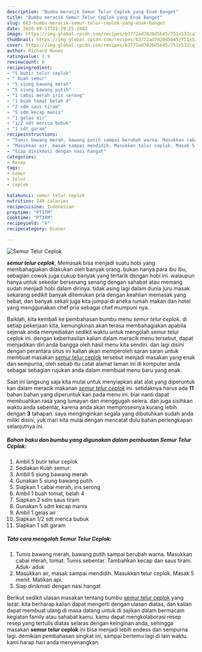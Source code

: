 ```yaml
---
description: "Bumbu meracik Semur Telur Ceplok yang Enak Banget"
title: "Bumbu meracik Semur Telur Ceplok yang Enak Banget"
slug: 663-bumbu-meracik-semur-telur-ceplok-yang-enak-banget
date: 2020-09-17T21:29:25.248Z
image: https://img-global.cpcdn.com/recipes/b3772ad7020d5b45/751x532cq70/semur-telur-ceplok-foto-resep-utama.jpg
thumbnail: https://img-global.cpcdn.com/recipes/b3772ad7020d5b45/751x532cq70/semur-telur-ceplok-foto-resep-utama.jpg
cover: https://img-global.cpcdn.com/recipes/b3772ad7020d5b45/751x532cq70/semur-telur-ceplok-foto-resep-utama.jpg
author: Richard Nunez
ratingvalue: 3.9
reviewcount: 8
recipeingredient:
- "5 butir telur ceplok"
- " Kuah semur"
- "5 siung bawang merah"
- "5 siung bawang putih"
- "1 cabai merah iris serong"
- "1 buah tomat belah 4"
- "2 sdm saus tiram"
- "5 sdm kecap manis"
- "1 gelas air"
- "1/2 sdt merica bubuk"
- "1 sdt garam"
recipeinstructions:
- "Tumis bawang merah, bawang putih sampai berubah warna. Masukkan cabai merah, tomat. Tumis sebentar. Tambahkan kecap dan saus tiram. Aduk- aduk"
- "Masukkan air, masak sampai mendidih. Masukkan telur ceplok. Masak 5 menit. Matikan api."
- "Siap dinikmati dengan nasi hangat"
categories:
- Resep
tags:
- semur
- telur
- ceplok

katakunci: semur telur ceplok 
nutrition: 149 calories
recipecuisine: Indonesian
preptime: "PT17M"
cooktime: "PT34M"
recipeyield: "4"
recipecategory: Dinner

---
```



![Semur Telur Ceplok](https://img-global.cpcdn.com/recipes/b3772ad7020d5b45/751x532cq70/semur-telur-ceplok-foto-resep-utama.jpg)

<b><i>semur telur ceplok</i></b>, Memasak bisa menjadi suatu hobi yang membahagiakan dilakukan oleh banyak orang. bukan hanya para ibu ibu, sebagian cowok juga cukup banyak yang tertarik dengan hobi ini. walaupun hanya untuk sekedar bersenang senang dengan sahabat atau memang sudah menjadi hobi dalam dirinya. tidak asing lagi dalam dunia juru masak sekarang sedikit banyak ditemukan pria dengan keahlian memasak yang hebat, dan banyak sekali juga kita jumpai di aneka rumah makan dan hotel yang menggunakan chef pria sebagai chef mumpuni nya.

Baiklah, kita kembali ke pembahasan bumbu menu <i>semur telur ceplok</i>. di setiap pekerjaan kita, kemungkinan akan terasa membahagiakan apabila sejenak anda menyediakan sedikit waktu untuk mengolah semur telur ceplok ini. dengan keberhasilan kalian dalam meracik menu tersebut, dapat menjadikan diri anda bangga oleh hasil menu kita sendiri. dan lagi disini dengan perantara situs ini kalian akan memperoleh saran saran untuk membuat masakan <u>semur telur ceplok</u> tersebut menjadi masakan yang enak dan sempurna, oleh sebab itu catat alamat laman ini di komputer anda sebagai sebagian rujukan anda dalam membuat menu baru yang enak.




Saat ini langsung saja kita mulai untuk menyiapkan alat alat yang diperuntuk kan dalam meracik makanan <u><i>semur telur ceplok</i></u> ini. setidaknya harus ada <b>11</b> bahan bahan yang diperuntuk kan pada menu ini. biar nanti dapat membuahkan rasa yang lumayan dan menggugah selera. dan juga sisihkan waktu anda sebentar, karena anda akan memprosesnya kurang lebih dengan <b>3</b> tahapan. saya menginginkan segala yang dibutuhkan sudah anda miliki disini, yuk mari kita mulai dengan mencatat dulu bahan perlengkapan selanjutnya ini.

<!--inarticleads1-->

##### Bahan baku dan bumbu yang digunakan dalam pembuatan Semur Telur Ceplok:

1. Ambil 5 butir telur ceplok
1. Sediakan  Kuah semur:
1. Ambil 5 siung bawang merah
1. Gunakan 5 siung bawang putih
1. Siapkan 1 cabai merah, iris serong
1. Ambil 1 buah tomat, belah 4
1. Siapkan 2 sdm saus tiram
1. Gunakan 5 sdm kecap manis
1. Ambil 1 gelas air
1. Siapkan 1/2 sdt merica bubuk
1. Siapkan 1 sdt garam




<!--inarticleads2-->

##### Tata cara mengolah Semur Telur Ceplok:

1. Tumis bawang merah, bawang putih sampai berubah warna. Masukkan cabai merah, tomat. Tumis sebentar. Tambahkan kecap dan saus tiram. Aduk- aduk
1. Masukkan air, masak sampai mendidih. Masukkan telur ceplok. Masak 5 menit. Matikan api.
1. Siap dinikmati dengan nasi hangat




Berikut sedikit ulasan masakan tentang bumbu <u>semur telur ceplok</u> yang lezat. kita berharap kalian dapat mengerti dengan ulasan diatas, dan kalian dapat membuat ulang di masa datang untuk di sajikan dalam bermacam kegiatan family atau sahabat kamu. kamu dapat mengkolaborasi resep resep yang tertulis diatas selaras dengan keinginan anda, sehingga masakan <b>semur telur ceplok</b> ini bisa menjadi lebih endess dan sempurna lagi. demikian pembahasan singkat ini, sampai bertemu lagi di lain waktu. kami harap hari anda menyenangkan.
